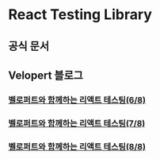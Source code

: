 # React Testing Library

## 공식 문서

## Velopert 블로그

### [벨로퍼트와 함께하는 리액트 테스팅(6/8)](https://velog.io/@velopert/react-testing-library)
### [벨로퍼트와 함께하는 리액트 테스팅(7/8)](https://velog.io/@velopert/tdd-with-react-testing-library)
### [벨로퍼트와 함께하는 리액트 테스팅(8/8)](https://velog.io/@velopert/react-testing-library-%EC%9D%98-%EB%B9%84%EB%8F%99%EA%B8%B0%EC%9E%91%EC%97%85%EC%9D%84-%EC%9C%84%ED%95%9C-%ED%85%8C%EC%8A%A4%ED%8A%B8)